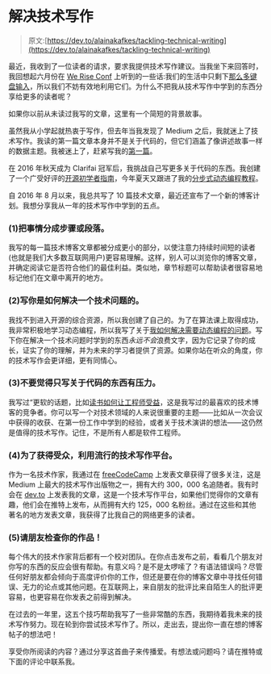 # 解决技术写作

> 原文:[https://dev.to/alainakafkes/tackling-technical-writing](https://dev.to/alainakafkes/tackling-technical-writing)

最近，我收到了一位读者的请求，要求我提供技术写作建议。当我坐下来回答时，我回想起六月份在 [We Rise Conf](https://werise.tech/) 上听到的一些话:我们的生活中只剩下[那么多键盘输入](http://keysleft.com/)，所以我们不妨有效地利用它们。为什么不把我从技术写作中学到的东西分享给更多的读者呢？

如果你以前从未读过我写的文章，这里有一个简短的背景故事。

虽然我从小学起就热衷于写作，但去年当我发现了 Medium 之后，我就迷上了技术写作。我读的第一篇文章本身并不是关于代码的，但它们涵盖了像讲述故事一样的数据主题。我被迷上了，赶紧写我的[第一篇](https://medium.com/ladies-storm-hackathons/the-gender-gap-as-told-by-data-71dfce420519)。

在 2016 年秋天成为 Clarifai 冠军后，我挑战自己写更多关于代码的东西。我创建了一个广受好评的[开源初学者指南](https://medium.com/clarifai-champions/99-pr-oblems-a-beginners-guide-to-open-source-abc1b867385a)，今年夏天又跟进了我的[分步式动态编程教程](https://medium.freecodecamp.org/demystifying-dynamic-programming-3efafb8d4296)。

自 2016 年 8 月以来，我总共写了 10 篇技术文章，最近还宣布了一个新的博客计划。我想分享我从一年的技术写作中学到的五点。

### [](#1-break-things-into-steps-or-sections)(1)把事情分成步骤或段落。

我写的每一篇技术博客文章都被分成更小的部分，以使注意力持续时间短的读者(也就是我们大多数互联网用户)更容易理解。这样，别人可以浏览你的博客文章，并确定阅读它是否符合他们的最佳利益。类似地，章节标题可以帮助读者很容易地标记他们在文章中离开的地方。

### [](#2-write-about-how-you-solved-a-technical-problem)(2)写你是如何解决一个技术问题的。

我找不到进入开源的综合资源，所以我创建了自己的。为了在算法课上取得成功，我非常积极地学习动态编程，所以我写了关于[我如何解决需要动态编程的问题](https://medium.freecodecamp.org/demystifying-dynamic-programming-3efafb8d4296)。写下你在解决一个技术问题时学到的东西*永远不会*浪费文字，因为它记录了你的成长，证实了你的理解，并为未来的学习者提供了资源。如果你站在听众的角度，你的技术写作会更详细，更有同情心。

### [](#3-dont-feel-pressured-to-write-only-about%C3%A2-code)(3)不要觉得只写关于代码的东西有压力。

我写过“更软的话题，比如[读书如何让工程师受益](https://medium.com/@alainakafkes/on-literature-linked-lists-6730308a0d81)，这是我写过的最喜欢的技术博客的竞争者。你可以写一个对技术领域的人来说很重要的主题——比如从一次会议中获得的收获、在第一份工作中学到的经验，或者关于技术演讲的想法——这仍然是值得的技术写作。记住，不是所有人都是软件工程师。

### [](#4-to-gain-an-audience-leverage-popular-technical-writing-platforms)(4)为了获得受众，利用流行的技术写作平台。

作为一名技术作家，我通过在 [freeCodeCamp](https://medium.freecodecamp.org/) 上发表文章获得了很多关注，这是 Medium 上最大的技术写作出版物之一，拥有大约 300，000 名追随者。我有时会在 [dev.to](https://dev.to/) 上发表我的文章，这是一个技术写作平台，如果他们觉得你的文章有趣，他们会在推特上发布，从而拥有大约 125，000 名粉丝。通过在这些和其他著名的地方发表文章，我获得了比我自己的网络更多的读者。

### (5)请朋友检查你的作品！

每个伟大的技术作家背后都有一个校对团队。在你点击发布之前，看看几个朋友对你写的东西的反应会很有帮助。有意义吗？是不是太啰嗦了？有语法错误吗？尽管任何好朋友都会倾向于高度评价你的工作，但还是要在你的博客文章中寻找任何错误、无力的论点或其他问题。在互联网上，来自朋友的批评比来自陌生人的批评更容易，也更容易在你发表之前得到解决。

在过去的一年里，这五个技巧帮助我写了一些非常酷的东西，我期待着我未来的技术写作努力。现在轮到你尝试技术写作了。所以，走出去，提出你一直在想的博客帖子的想法吧！

享受你所阅读的内容？通过分享这首曲子来传播爱。有想法或问题吗？请在推特或下面的评论中联系我。